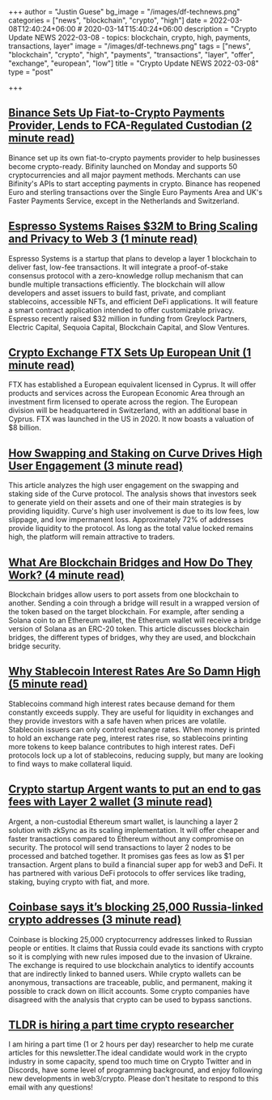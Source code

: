 +++
author = "Justin Guese"
bg_image = "/images/df-technews.png"
categories = ["news", "blockchain", "crypto", "high"]
date = 2022-03-08T12:40:24+06:00 # 2020-03-14T15:40:24+06:00
description = "Crypto Update NEWS 2022-03-08 - topics: blockchain, crypto, high, payments, transactions, layer"
image = "/images/df-technews.png"
tags = ["news", "blockchain", "crypto", "high", "payments", "transactions", "layer", "offer", "exchange", "european", "low"]
title = "Crypto Update NEWS 2022-03-08"
type = "post"

+++

## [Binance Sets Up Fiat-to-Crypto Payments Provider, Lends to FCA-Regulated Custodian (2 minute read)](https://www.coindesk.com/business/2022/03/07/binance-sets-up-its-own-fiat-to-crypto-payments-provider/)

Binance set up its own fiat-to-crypto payments provider to help businesses become crypto-ready. Bifinity launched on Monday and supports 50 cryptocurrencies and all major payment methods. Merchants can use Bifinity's APIs to start accepting payments in crypto. Binance has reopened Euro and sterling transactions over the Single Euro Payments Area and UK's Faster Payments Service, except in the Netherlands and Switzerland.

## [Espresso Systems Raises $32M to Bring Scaling and Privacy to Web 3 (1 minute read)](https://www.coindesk.com/business/2022/03/07/espresso-systems-raises-32m-to-bring-scaling-and-privacy-to-web-3/)

Espresso Systems is a startup that plans to develop a layer 1 blockchain to deliver fast, low-fee transactions. It will integrate a proof-of-stake consensus protocol with a zero-knowledge rollup mechanism that can bundle multiple transactions efficiently. The blockchain will allow developers and asset issuers to build fast, private, and compliant stablecoins, accessible NFTs, and efficient DeFi applications. It will feature a smart contract application intended to offer customizable privacy. Espresso recently raised $32 million in funding from Greylock Partners, Electric Capital, Sequoia Capital, Blockchain Capital, and Slow Ventures.

## [Crypto Exchange FTX Sets Up European Unit (1 minute read)](https://www.coindesk.com/business/2022/03/07/crypto-exchange-ftx-sets-up-european-unit/)

FTX has established a European equivalent licensed in Cyprus. It will offer products and services across the European Economic Area through an investment firm licensed to operate across the region. The European division will be headquartered in Switzerland, with an additional base in Cyprus. FTX was launched in the US in 2020. It now boasts a valuation of $8 billion.

## [How Swapping and Staking on Curve Drives High User Engagement (3 minute read)](https://thedefiant.io/curve-finance-growth-slippage/)

This article analyzes the high user engagement on the swapping and staking side of the Curve protocol. The analysis shows that investors seek to generate yield on their assets and one of their main strategies is by providing liquidity. Curve's high user involvement is due to its low fees, low slippage, and low impermanent loss. Approximately 72% of addresses provide liquidity to the protocol. As long as the total value locked remains high, the platform will remain attractive to traders.

## [What Are Blockchain Bridges and How Do They Work? (4 minute read)](https://www.coindesk.com/learn/what-are-blockchain-bridges-and-how-do-they-work/)

Blockchain bridges allow users to port assets from one blockchain to another. Sending a coin through a bridge will result in a wrapped version of the token based on the target blockchain. For example, after sending a Solana coin to an Ethereum wallet, the Ethereum wallet will receive a bridge version of Solana as an ERC-20 token. This article discusses blockchain bridges, the different types of bridges, why they are used, and blockchain bridge security.

## [Why Stablecoin Interest Rates Are So Damn High (5 minute read)](https://www.coindesk.com/layer2/2022/03/07/why-stablecoin-interest-rates-are-so-damn-high/)

Stablecoins command high interest rates because demand for them constantly exceeds supply. They are useful for liquidity in exchanges and they provide investors with a safe haven when prices are volatile. Stablecoin issuers can only control exchange rates. When money is printed to hold an exchange rate peg, interest rates rise, so stablecoins printing more tokens to keep balance contributes to high interest rates. DeFi protocols lock up a lot of stablecoins, reducing supply, but many are looking to find ways to make collateral liquid.

## [Crypto startup Argent wants to put an end to gas fees with Layer 2 wallet (3 minute read)](https://techcrunch.com/2022/03/07/crypto-startup-argent-wants-to-put-an-end-to-gas-fees-with-layer-2-wallet/)

Argent, a non-custodial Ethereum smart wallet, is launching a layer 2 solution with zkSync as its scaling implementation. It will offer cheaper and faster transactions compared to Ethereum without any compromise on security. The protocol will send transactions to layer 2 nodes to be processed and batched together. It promises gas fees as low as $1 per transaction. Argent plans to build a financial super app for web3 and DeFi. It has partnered with various DeFi protocols to offer services like trading, staking, buying crypto with fiat, and more.

## [Coinbase says it’s blocking 25,000 Russia-linked crypto addresses (3 minute read)](https://www.theverge.com/2022/3/7/22965605/coinbase-russian-sanctions-address-blocking)

Coinbase is blocking 25,000 cryptocurrency addresses linked to Russian people or entities. It claims that Russia could evade its sanctions with crypto so it is complying with new rules imposed due to the invasion of Ukraine. The exchange is required to use blockchain analytics to identify accounts that are indirectly linked to banned users. While crypto wallets can be anonymous, transactions are traceable, public, and permanent, making it possible to crack down on illicit accounts. Some crypto companies have disagreed with the analysis that crypto can be used to bypass sanctions.

## [TLDR is hiring a part time crypto researcher](https://danni763618.typeform.com/to/HxKRGrnY/1/0100017f69d96015-752e81d9-5e8d-4e74-9ce8-656541084da5-000000/fPzQWu-sfcXJfBIryg3w9eKBDKBc_tzfMPlskwd_CZM=240)

I am hiring a part time (1 or 2 hours per day) researcher to help me curate articles for this newsletter.The ideal candidate would work in the crypto industry in some capacity, spend too much time on Crypto Twitter and in Discords, have some level of programming background, and enjoy following new developments in web3/crypto. Please don't hesitate to respond to this email with any questions!

